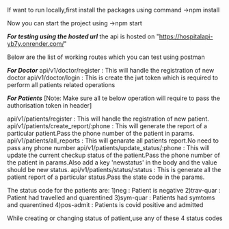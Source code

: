 If want to run locally,first install the packages using command 
->npm install

Now you can start the project using 
->npm start


*************For testing using the hosted url*************
the api is hosted on "https://hospitalapi-yb7y.onrender.com/"

Below are the list of working routes which you can test using postman

***For Doctor***
api/v1/doctor/register : This will handle the registration of new doctor
api/v1/doctor/login : This is create the jwt token which is required to perform all patients related operations

***For Patients***
[Note: Make sure all te below operation will require to pass the authorisation token in header]

api/v1/patients/register : This will handle the registration of new patient.
api/v1/patients/create_report/:phone : This will generate the report of a particular patient.Pass the phone number of the patient in params.
api/v1/patients/all_reports : This will genarate all patients report.No need to pass any phone number
api/v1/patients/update_status/:phone : This will update the current checkup status of the patient.Pass the phone number of the patient in params.Also add a key 'newstatus' in the body and the value should be new status.
api/v1/patients/status/:status : This is generate all the patient report of a particular status.Pass the state code in the params.

The status code for the patients are:
1)neg : Patient is negative
2)trav-quar : Patient had travelled and quarentined
3)sym-quar : Patients had symtoms and quarentined
4)pos-admit : Patients is covid positive and admitted

While creating or changing status of patient,use any of these 4 status codes